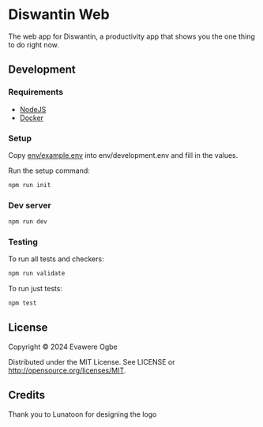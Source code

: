 # Diswantin Web

The web app for Diswantin, a productivity app that shows you the one thing to do
right now.

## Development

### Requirements

- [NodeJS](https://nodejs.org)
- [Docker](https://www.docker.com)

### Setup

Copy [env/example.env](./env/example.env) into env/development.env and fill in
the values.

Run the setup command:

```sh
npm run init
```

### Dev server

```sh
npm run dev
```

### Testing

To run all tests and checkers:

```sh
npm run validate
```

To run just tests:

```sh
npm test
```

## License

Copyright © 2024 Evawere Ogbe

Distributed under the MIT License. See LICENSE or
http://opensource.org/licenses/MIT.

## Credits

Thank you to Lunatoon for designing the logo
